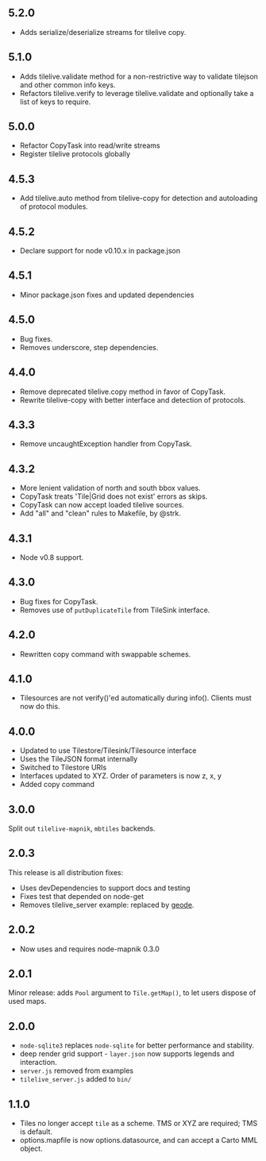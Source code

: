 ## 5.2.0

* Adds serialize/deserialize streams for tilelive copy.

## 5.1.0

* Adds tilelive.validate method for a non-restrictive way to validate tilejson and other common info keys.
* Refactors tilelive.verify to leverage tilelive.validate and optionally take a list of keys to require.

## 5.0.0

* Refactor CopyTask into read/write streams
* Register tilelive protocols globally

## 4.5.3

* Add tilelive.auto method from tilelive-copy for detection and autoloading of
  protocol modules.

## 4.5.2

* Declare support for node v0.10.x in package.json

## 4.5.1

* Minor package.json fixes and updated dependencies

## 4.5.0

* Bug fixes.
* Removes underscore, step dependencies.

## 4.4.0

* Remove deprecated tilelive.copy method in favor of CopyTask.
* Rewrite tilelive-copy with better interface and detection of protocols.

## 4.3.3

* Remove uncaughtException handler from CopyTask.

## 4.3.2

* More lenient validation of north and south bbox values.
* CopyTask treats 'Tile|Grid does not exist' errors as skips.
* CopyTask can now accept loaded tilelive sources.
* Add "all" and "clean" rules to Makefile, by @strk.

## 4.3.1

* Node v0.8 support.

## 4.3.0

* Bug fixes for CopyTask.
* Removes use of `putDuplicateTile` from TileSink interface.

## 4.2.0

* Rewritten copy command with swappable schemes.

## 4.1.0

* Tilesources are not verify()'ed automatically during info(). Clients must now
  do this.

## 4.0.0

* Updated to use Tilestore/Tilesink/Tilesource interface
* Uses the TileJSON format internally
* Switched to Tilestore URIs
* Interfaces updated to XYZ. Order of parameters is now z, x, y
* Added copy command

## 3.0.0

Split out `tilelive-mapnik`, `mbtiles` backends.

## 2.0.3

This release is all distribution fixes:

* Uses devDependencies to support docs and testing
* Fixes test that depended on node-get
* Removes tilelive_server example: replaced by [geode](https://github.com/mapbox/geode).

## 2.0.2

* Now uses and requires node-mapnik 0.3.0

## 2.0.1

Minor release: adds `Pool` argument to `Tile.getMap()`, to let users dispose of used maps.

## 2.0.0

* `node-sqlite3` replaces `node-sqlite` for better performance and stability.
* deep render grid support - `layer.json` now supports legends and interaction.
* `server.js` removed from examples
* `tilelive_server.js` added to `bin/`

## 1.1.0

* Tiles no longer accept `tile` as a scheme. TMS or XYZ are required; TMS is default.
* options.mapfile is now options.datasource, and can accept a Carto MML object.

